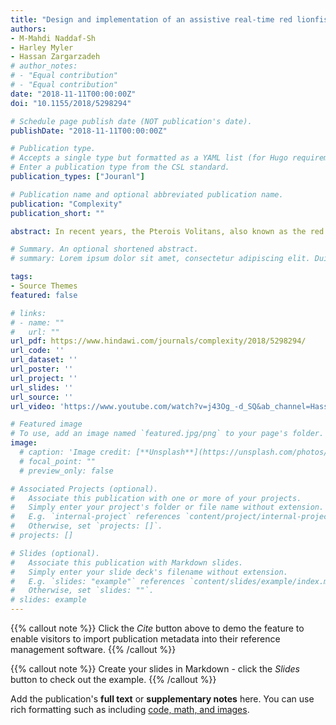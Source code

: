 ```yaml
---
title: "Design and implementation of an assistive real-time red lionfish detection system for AUV/ROVs"
authors:
- M-Mahdi Naddaf-Sh
- Harley Myler
- Hassan Zargarzadeh
# author_notes:
# - "Equal contribution"
# - "Equal contribution"
date: "2018-11-11T00:00:00Z"
doi: "10.1155/2018/5298294"

# Schedule page publish date (NOT publication's date).
publishDate: "2018-11-11T00:00:00Z"

# Publication type.
# Accepts a single type but formatted as a YAML list (for Hugo requirements).
# Enter a publication type from the CSL standard.
publication_types: ["Jouranl"]

# Publication name and optional abbreviated publication name.
publication: "Complexity"
publication_short: ""

abstract: In recent years, the Pterois Volitans, also known as the red lionfish, has become a serious threat by rapidly invading US coastal waters. Being a fierce predator, having no natural predator, being adaptive to different habitats, and being with high reproduction rates, the red lionfish has enervated current endeavors to control their population. This paper focuses on the first steps to reinforce these efforts by employing autonomous vehicles. To that end, an assistive underwater robotic scheme is designed to aid spear-hunting divers to locate and more efficiently hunt the lionfish. A small-sized, open source ROV with an integrated camera is programmed using Deep Learning methods to detect red lionfish in real time. Dives are restricted to a certain depth range, time, and air supply. The ROV program is designed to allow the divers to locate the red lionfish before each dive, so that they can plan their hunt to maximize their catch. Lightweight, portability, user-friendly interface, energy efficiency, and low cost of maintenance are some advantages of the proposed scheme. The developed system’s performance is examined in areas currently invaded by the red lionfish in the Gulf of Mexico. The ROV has shown success in detecting the red lionfish with high confidence in real time.

# Summary. An optional shortened abstract.
# summary: Lorem ipsum dolor sit amet, consectetur adipiscing elit. Duis posuere tellus ac convallis placerat. Proin tincidunt magna sed ex sollicitudin condimentum.

tags:
- Source Themes
featured: false

# links:
# - name: ""
#   url: ""
url_pdf: https://www.hindawi.com/journals/complexity/2018/5298294/
url_code: ''
url_dataset: ''
url_poster: ''
url_project: ''
url_slides: ''
url_source: ''
url_video: 'https://www.youtube.com/watch?v=j43Og_-d_SQ&ab_channel=HassanZargarzadeh'

# Featured image
# To use, add an image named `featured.jpg/png` to your page's folder. 
image:
  # caption: 'Image credit: [**Unsplash**](https://unsplash.com/photos/jdD8gXaTZsc)'
  # focal_point: ""
  # preview_only: false

# Associated Projects (optional).
#   Associate this publication with one or more of your projects.
#   Simply enter your project's folder or file name without extension.
#   E.g. `internal-project` references `content/project/internal-project/index.md`.
#   Otherwise, set `projects: []`.
# projects: []

# Slides (optional).
#   Associate this publication with Markdown slides.
#   Simply enter your slide deck's filename without extension.
#   E.g. `slides: "example"` references `content/slides/example/index.md`.
#   Otherwise, set `slides: ""`.
# slides: example
---
```


{{% callout note %}}
Click the *Cite* button above to demo the feature to enable visitors to import publication metadata into their reference management software.
{{% /callout %}}

{{% callout note %}}
Create your slides in Markdown - click the *Slides* button to check out the example.
{{% /callout %}}

Add the publication's **full text** or **supplementary notes** here. You can use rich formatting such as including [code, math, and images](https://docs.hugoblox.com/content/writing-markdown-latex/).
